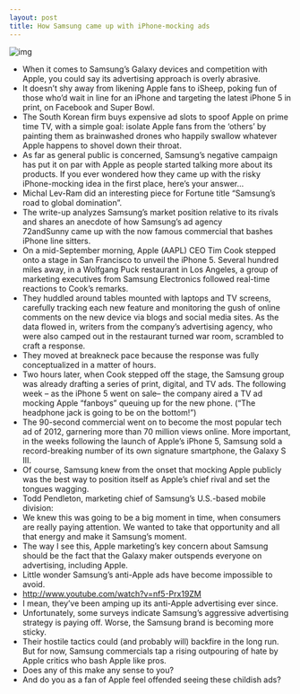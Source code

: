 ```yaml
---
layout: post
title: How Samsung came up with iPhone-mocking ads
---
```

![img](http://media.idownloadblog.com/wp-content/uploads/2012/09/Samsung-ad-iPhone-5-launch-001.jpg)
* When it comes to Samsung’s Galaxy devices and competition with Apple, you could say its advertising approach is overly abrasive.
* It doesn’t shy away from likening Apple fans to iSheep, poking fun of those who’d wait in line for an iPhone and targeting the latest iPhone 5 in print, on Facebook and Super Bowl.
* The South Korean firm buys expensive ad slots to spoof Apple on prime time TV, with a simple goal: isolate Apple fans from the ‘others’ by painting them as brainwashed drones who happily swallow whatever Apple happens to shovel down their throat.
* As far as general public is concerned, Samsung’s negative campaign has put it on par with Apple as people started talking more about its products. If you ever wondered how they came up with the risky iPhone-mocking idea in the first place, here’s your answer…
* Michal Lev-Ram did an interesting piece for Fortune title “Samsung’s road to global domination”.
* The write-up analyzes Samsung’s market position relative to its rivals and shares an anecdote of how Samsung’s ad agency 72andSunny came up with the now famous commercial that bashes iPhone line sitters.
* On a mid-September morning, Apple (AAPL) CEO Tim Cook stepped onto a stage in San Francisco to unveil the iPhone 5. Several hundred miles away, in a Wolfgang Puck restaurant in Los Angeles, a group of marketing executives from Samsung Electronics followed real-time reactions to Cook’s remarks.
* They huddled around tables mounted with laptops and TV screens, carefully tracking each new feature and monitoring the gush of online comments on the new device via blogs and social media sites. As the data flowed in, writers from the company’s advertising agency, who were also camped out in the restaurant turned war room, scrambled to craft a response.
* They moved at breakneck pace because the response was fully conceptualized in a matter of hours.
* Two hours later, when Cook stepped off the stage, the Samsung group was already drafting a series of print, digital, and TV ads. The following week – as the iPhone 5 went on sale– the company aired a TV ad mocking Apple “fanboys” queuing up for the new phone. (“The headphone jack is going to be on the bottom!”)
* The 90-second commercial went on to become the most popular tech ad of 2012, garnering more than 70 million views online. More important, in the weeks following the launch of Apple’s iPhone 5, Samsung sold a record-breaking number of its own signature smartphone, the Galaxy S III.
* Of course, Samsung knew from the onset that mocking Apple publicly was the best way to position itself as Apple’s chief rival and set the tongues wagging.
* Todd Pendleton, marketing chief of Samsung’s U.S.-based mobile division:
* We knew this was going to be a big moment in time, when consumers are really paying attention. We wanted to take that opportunity and all that energy and make it Samsung’s moment.
* The way I see this, Apple marketing’s key concern about Samsung should be the fact that the Galaxy maker outspends everyone on advertising, including Apple.
* Little wonder Samsung’s anti-Apple ads have become impossible to avoid.
* http://www.youtube.com/watch?v=nf5-Prx19ZM
* I mean, they’ve been amping up its anti-Apple advertising ever since.
* Unfortunately, some surveys indicate Samsung’s aggressive advertising strategy is paying off. Worse, the Samsung brand is becoming more sticky.
* Their hostile tactics could (and probably will) backfire in the long run. But for now, Samsung commercials tap a rising outpouring of hate by Apple critics who bash Apple like pros.
* Does any of this make any sense to you?
* And do you as a fan of Apple feel offended seeing these childish ads?

